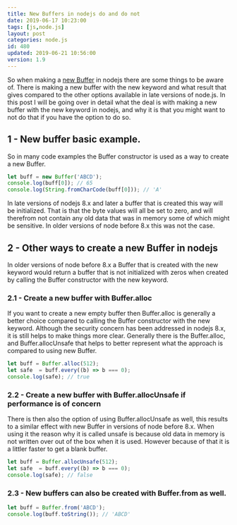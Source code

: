 ```yaml
---
title: New Buffers in nodejs do and do not
date: 2019-06-17 10:23:00
tags: [js,node.js]
layout: post
categories: node.js
id: 480
updated: 2019-06-21 10:56:00
version: 1.9
---
```


So when making a [new Buffer](https://nodejs.org/api/buffer.html#buffer_new_buffer_array) in nodejs there are some things to be aware of. There is making a new buffer with the new keyword and what result that gives compared to the other options available in late versions of node.js. In this post I will be going over in detail what the deal is with making a new buffer with the new keyword in nodejs, and why it is that you might want to not do that if you have the option to do so.

<!-- more -->

## 1 - New buffer basic example.

So in many code examples the Buffer constructor is used as a way to create a new Buffer.

```js
let buff = new Buffer('ABCD');
console.log(buff[0]); // 65
console.log(String.fromCharCode(buff[0])); // 'A'
```

In late versions of nodejs 8.x and later a buffer that is created this way will be initialized. That is that the byte values will all be set to zero, and will therefrom not contain any old data that was in memory some of which might be sensitive. In older versions of node before 8.x this was not the case.

## 2 - Other ways to create a new Buffer in nodejs

In older versions of node before 8.x a Buffer that is created with the new keyword would return a buffer that is not initialized with zeros when created by calling the Buffer constructor with the new keyword.

### 2.1 - Create a new buffer with Buffer.alloc

If you want to create a new empty buffer then Buffer.alloc is generally a better choice compared to calling the Buffer constructor with the new keyword. Although the security concern has been addressed in nodejs 8.x, it is still helps to make things more clear. Generally there is the Buffer.alloc, and Buffer.allocUnsafe that helps to better represent what the approach is compared to using new Buffer.

```js
let buff = Buffer.alloc(512);
let safe  = buff.every((b) => b === 0);
console.log(safe); // true
```

### 2.2 - Create a new buffer with Buffer.allocUnsafe if performance is of concern

There is then also the option  of using Buffer.allocUnsafe as well, this results to a similar effect with new Buffer in versions of node before 8.x. When using it the reason why it is called unsafe is because old data in memory is not written over out of the box when it is used. However because of that it is a littler faster to get a blank buffer.

```js
let buff = Buffer.allocUnsafe(512);
let safe  = buff.every((b) => b === 0);
console.log(safe); // false
```

### 2.3 - New buffers can also be created with Buffer.from as well.

```js
let buff = Buffer.from('ABCD');
console.log(buff.toString()); // 'ABCD'
```